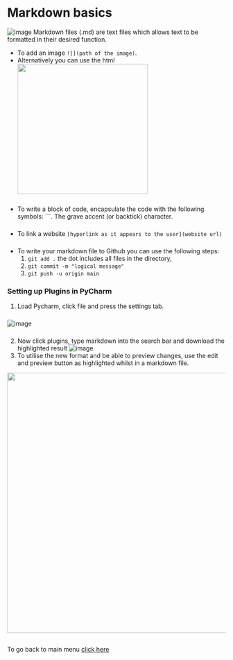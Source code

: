 # Markdown basics  
![image](https://user-images.githubusercontent.com/110126036/181785551-d37b486b-05c1-466a-911b-958e94937574.png)
Markdown files (.md) are text files which allows text to be formatted in their desired function. 

- To add an image `![](path of the image)`.
- Alternatively you can use the html <img src="IMAGE_URL_HERE"  width="300" height="300">
###
- To write a block of code, encapsulate the code with the following symbols: ```. The grave accent (or backtick) character.
###
- To link a website `[hyperlink as it appears to the user](website url)`
###
- To write your markdown file to Github you can use the following steps:  
  1. `git add .` the dot includes all files in the directory, 
  2. `git commit -m "logical message"`
  3. `git push -u origin main`

### Setting up Plugins in PyCharm
1. Load Pycharm, click file and press the settings tab.
###
![image](https://user-images.githubusercontent.com/110126036/181915605-79e962cf-2c7a-4af3-b1d2-3e3ce24ce7bb.png)
###
2. Now click plugins, type markdown into the search bar and download the highlighted result
![image](https://user-images.githubusercontent.com/110126036/181915690-cdd868fd-5e1a-4010-a3f7-ade612889efd.png)
3. To utilise the new format and be able to preview changes, use the edit and preview button as highlighted whilst in a markdown file.
<img src="https://user-images.githubusercontent.com/110126036/181915803-60b01bf2-b2da-4002-8cf4-dcfb5ed0e7d0.png"  width="1000" height="600">


##
To go back to main menu [click here](https://github.com/SDenn12/beginner_code/blob/main/README.md)
